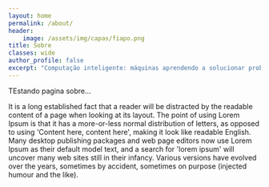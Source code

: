 ```yaml
---
layout: home
permalink: /about/
header:
    image: /assets/img/capas/fiapo.png
title: Sobre
classes: wide
author_profile: false
excerpt: "Computação inteligente: máquinas aprendendo a solucionar problemas complexos Conceitos, aplicações e desenvolvimento"
---
```



TEstando pagina sobre...

It is a long established fact that a reader will be distracted by the readable content of a page when looking at its layout. The point of using Lorem Ipsum is that it has a more-or-less normal distribution of letters, as opposed to using 'Content here, content here', making it look like readable English. Many desktop publishing packages and web page editors now use Lorem Ipsum as their default model text, and a search for 'lorem ipsum' will uncover many web sites still in their infancy. Various versions have evolved over the years, sometimes by accident, sometimes on purpose (injected humour and the like).